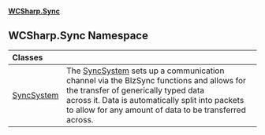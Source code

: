#### [WCSharp.Sync](index.md 'index')

## WCSharp.Sync Namespace

| Classes | |
| :--- | :--- |
| [SyncSystem](WCSharp.Sync.SyncSystem.md 'WCSharp.Sync.SyncSystem') | The [SyncSystem](WCSharp.Sync.SyncSystem.md 'WCSharp.Sync.SyncSystem') sets up a communication channel via the BlzSync functions and allows for the transfer of generically typed data<br/>across it. Data is automatically split into packets to allow for any amount of data to be transferred across. |
